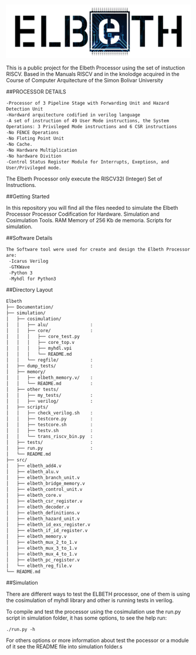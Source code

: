 ![logo](Documentation/logo/logo.jpeg)

This is a public project for the Elbeth Processor using the set of instuction RISCV.
Based in the Manuals RISCV and in the knolodge acquired in the Course of Computer Arquitecture of the Simon Bolivar University

##PROCESSOR DETAILS 
	
	-Processor of 3 Pipeline Stage with Forwarding Unit and Hazard Detection Unit
	-Hardward arquitecture codified in verilog language
	-A set of instruction of 49 User Mode instructions, the System Operations: 3 Privileged Mode instructions and 6 CSR instructions
	-No FENCE Operations 
	-No Floting Point Unit
	-No Cache.
	-No Hardware Multiplication 
	-No hardware Divition
	-Control Status Register Module for Interrupts, Exeptiosn, and User/Privileged mode.

The Elbeth Processor only execute the RISCV32I (Integer) Set of Instructions.

##Getting Started

In this repository you will find all the files needed to simulate the Elbeth Processor
    Processor Codification for Hardware.
    Simulation and Cosimulation Tools. 
    RAM Memory of 256 Kb de memoria.
    Scripts for simulation.

##Software Details

    The Software tool were used for create and design the Elbeth Processor are:
     -Icarus Verilog
     -GTKWave
     -Python 3
     -Myhdl for Python3

##Directory Layout

```
Elbeth
├── Documentation/ 				
├── simulation/
│   ├── cosimulation/
│   │	├── alu/				:
│   │	├── core/				:
│   │	│   ├── core_test.py
│   │   │   ├── core_top.v
│   │   │   ├── myhdl.vpi
│   │	│   └── README.md
│   │	└── regfile/			:
│   ├── dump_tests/				:
│   ├── memory/
│   │	├── elbeth_memory.v/	:
│   │	└── README.md			:
│   ├── other tests/
│   │	├── my_tests/			:
│   │	├── verilog/ 			:
│   ├── scripts/
│   │	├── check_verilog.sh 	:
│   │   ├── testcore.py 		:
│	│   ├── testcore.sh 		:
│   │   ├── testv.sh 			:
│   │   └── trans_riscv_bin.py  :
│   ├── tests/                	:
│   ├── run.py 					:
│   └── README.md
├── src/
│   ├── elbeth_add4.v
│   ├── elbeth_alu.v
│   ├── elbeth_branch_unit.v
│   ├── elbeth_bridge_memory.v
│   ├── elbeth_control_unit.v
│   ├── elbeth_core.v
│   ├── elbeth_csr_register.v
│   ├── elbeth_decoder.v
│   ├── elbeth_definitions.v
│   ├── elbeth_hazard_unit.v
│   ├── elbeth_id_exs_register.v
│   ├── elbeth_if_id_register.v
│   ├── elbeth_memory.v
│   ├── elbeth_mux_2_to_1.v
│   ├── elbeth_mux_3_to_1.v
│   ├── elbeth_mux_4_to_1.v
│   ├── elbeth_pc_register.v
│   └── elbeth_reg_file.v
└── README.md
```
##Simulation

There are different ways to test the ELBETH processor, one of them is using the cosimulation of myhdl library and other is running tests in verilog.

To compile and test the processor using the cosimulation use the run.py script in simulation folder, it has some options, to see the help run:

	./run.py -h

For others options or more information about test the pocessor or a module of it see the README file into simulation folder.s